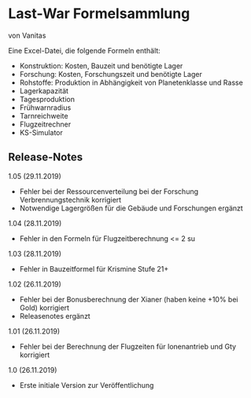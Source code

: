 # Last-War Formelsammlung
von Vanitas

Eine Excel-Datei, die folgende Formeln enthält:

 - Konstruktion: Kosten, Bauzeit und benötigte Lager
 - Forschung: Kosten, Forschungszeit und benötigte Lager
 - Rohstoffe: Produktion in Abhängigkeit von Planetenklasse und Rasse
 - Lagerkapazität
 - Tagesproduktion
 - Frühwarnradius
 - Tarnreichweite
 - Flugzeitrechner
 - KS-Simulator

## Release-Notes
1.05 (29.11.2019)
 - Fehler bei der Ressourcenverteilung bei der Forschung Verbrennungstechnik korrigiert
 - Notwendige Lagergrößen für die Gebäude und Forschungen ergänzt

1.04 (28.11.2019)
 - Fehler in den Formeln für Flugzeitberechnung <= 2 su

1.03 (28.11.2019)
 - Fehler in Bauzeitformel für Krismine Stufe 21+

1.02 (26.11.2019)
 - Fehler bei der Bonusberechnung der Xianer (haben keine +10% bei Gold) korrigiert
 - Releasenotes ergänzt

1.01 (26.11.2019)
 - Fehler bei der Berechnung der Flugzeiten für Ionenantrieb und Gty korrigiert

1.0	(26.11.2019)
 - Erste initiale Version zur Veröffentlichung

